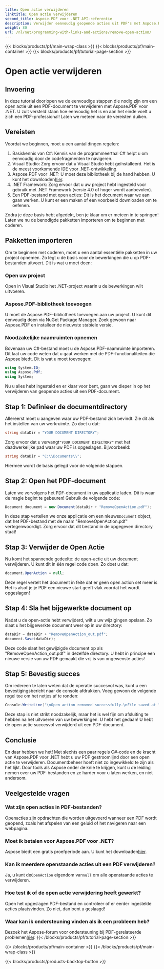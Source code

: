 ```yaml
---
title: Open actie verwijderen
linktitle: Open actie verwijderen
second_title: Aspose.PDF voor .NET API-referentie
description: Verwijder eenvoudig geopende acties uit PDF's met Aspose.PDF voor .NET! Een eenvoudige tutorial met stapsgewijze instructies voor effectief PDF-beheer.
weight: 80
url: /nl/net/programming-with-links-and-actions/remove-open-action/
---
```


{{< blocks/products/pf/main-wrap-class >}}
{{< blocks/products/pf/main-container >}}
{{< blocks/products/pf/tutorial-page-section >}}

# Open actie verwijderen

## Invoering

In deze tutorial doorlopen we de eenvoudige stappen die nodig zijn om een open actie uit een PDF-document te verwijderen met Aspose.PDF voor .NET. U zult versteld staan hoe eenvoudig het is en aan het einde voelt u zich een PDF-professional! Laten we meteen naar de vereisten duiken.

## Vereisten

Voordat we beginnen, moet u een aantal dingen regelen:

1. Basiskennis van C#: Kennis van de programmeertaal C# helpt u om eenvoudig door de codefragmenten te navigeren.
2. Visual Studio: Zorg ervoor dat u Visual Studio hebt geïnstalleerd. Het is de meest voorkomende IDE voor .NET-ontwikkeling.
3.  Aspose.PDF voor .NET: U moet deze bibliotheek bij de hand hebben. U kunt het downloaden[hier](https://releases.aspose.com/pdf/net/). 
4. .NET Framework: Zorg ervoor dat u uw project hebt ingesteld voor gebruik met .NET Framework (versie 4.0 of hoger wordt aanbevolen).
5. Een PDF-bestand met open acties: Dit is het document waar we aan gaan werken. U kunt er een maken of een voorbeeld downloaden om te oefenen.

Zodra je deze basis hebt afgedekt, ben je klaar om er meteen in te springen! Laten we nu de benodigde pakketten importeren om te beginnen met coderen.

## Pakketten importeren

Om te beginnen met coderen, moet u een aantal essentiële pakketten in uw project opnemen. Zo legt u de basis voor de bewerkingen die u op PDF-bestanden uitvoert. Dit is wat u moet doen:

### Open uw project

Open in Visual Studio het .NET-project waarin u de bewerkingen wilt uitvoeren.

### Aspose.PDF-bibliotheek toevoegen

U moet de Aspose.PDF-bibliotheek toevoegen aan uw project. U kunt dit eenvoudig doen via NuGet Package Manager. Zoek gewoon naar Aspose.PDF en installeer de nieuwste stabiele versie.

### Noodzakelijke naamruimten opnemen

Bovenaan uw C#-bestand moet u de Aspose.PDF-naamruimte importeren. Dit laat uw code weten dat u gaat werken met de PDF-functionaliteiten die Aspose biedt. Dit is wat u moet toevoegen:

```csharp
using System.IO;
using Aspose.Pdf;
using System;
```

Nu u alles hebt ingesteld en er klaar voor bent, gaan we dieper in op het verwijderen van geopende acties uit een PDF-document.

## Stap 1: Definieer de documentdirectory

Allereerst moet u aangeven waar uw PDF-bestand zich bevindt. Zie dit als het instellen van uw werkruimte. Zo doet u dat:

```csharp
string dataDir = "YOUR DOCUMENT DIRECTORY";
```

 Zorg ervoor dat u vervangt`"YOUR DOCUMENT DIRECTORY"` met het daadwerkelijke pad waar uw PDF is opgeslagen. Bijvoorbeeld:

```csharp
string dataDir = "C:\\Documents\\";
```

Hiermee wordt de basis gelegd voor de volgende stappen. 

## Stap 2: Open het PDF-document

Laten we vervolgens het PDF-document in uw applicatie laden. Dit is waar de magie begint te gebeuren! Gebruik de volgende code:

```csharp
Document document = new Document(dataDir + "RemoveOpenAction.pdf");
```

 In deze stap vertellen we onze applicatie om een nieuwe`Document` object, dat het PDF-bestand met de naam "RemoveOpenAction.pdf" vertegenwoordigt. Zorg ervoor dat dit bestand in de opgegeven directory staat!

## Stap 3: Verwijder de Open Actie

Nu komt het spannende gedeelte: de open-actie uit uw document verwijderen. U kunt dit in één regel code doen. Zo doet u dat:

```csharp
document.OpenAction = null;
```

Deze regel vertelt het document in feite dat er geen open action set meer is. Het is alsof je je PDF een nieuwe start geeft vlak voordat het wordt opgeslagen!

## Stap 4: Sla het bijgewerkte document op

Nadat u de open-actie hebt verwijderd, wilt u uw wijzigingen opslaan. Zo slaat u het bijgewerkte document weer op in uw directory:

```csharp
dataDir = dataDir + "RemoveOpenAction_out.pdf";
document.Save(dataDir);
```

Deze code slaat het gewijzigde document op als "RemoveOpenAction_out.pdf" in dezelfde directory. U hebt in principe een nieuwe versie van uw PDF gemaakt die vrij is van ongewenste acties!

## Stap 5: Bevestig succes

Om iedereen te laten weten dat de operatie succesvol was, kunt u een bevestigingsbericht naar de console afdrukken. Voeg gewoon de volgende regel toe om het netjes af te ronden:

```csharp
Console.WriteLine("\nOpen action removed successfully.\nFile saved at " + dataDir);
```

Deze stap is niet strikt noodzakelijk, maar het is wel fijn om afsluiting te hebben na het uitvoeren van uw bewerkingen. U hebt het gedaan! U hebt de open actie succesvol verwijderd uit een PDF-document.

## Conclusie

En daar hebben we het! Met slechts een paar regels C#-code en de kracht van Aspose.PDF voor .NET hebt u uw PDF gestroomlijnd door een open actie te verwijderen. Documentbeheer hoeft niet zo ingewikkeld te zijn als het lijkt. Door tools als Aspose onder de knie te krijgen, kunt u de leiding nemen over uw PDF-bestanden en ze harder voor u laten werken, en niet andersom.

## Veelgestelde vragen

### Wat zijn open acties in PDF-bestanden?
Openacties zijn opdrachten die worden uitgevoerd wanneer een PDF wordt geopend, zoals het afspelen van een geluid of het navigeren naar een webpagina.

### Moet ik betalen voor Aspose.PDF voor .NET?
 Aspose biedt een gratis proefperiode aan. U kunt het downloaden[hier](https://releases.aspose.com/).

### Kan ik meerdere openstaande acties uit een PDF verwijderen?
 Ja, u kunt de`OpenAction` eigendom van`null` om alle openstaande acties te verwijderen.

### Hoe test ik of de open actie verwijdering heeft gewerkt?
Open het opgeslagen PDF-bestand en controleer of er eerder ingestelde acties plaatsvinden. Zo niet, dan bent u geslaagd!

### Waar kan ik ondersteuning vinden als ik een probleem heb?
 Bezoek het Aspose-forum voor ondersteuning bij PDF-gerelateerde problemen[hier](https://forum.aspose.com/c/pdf/10).
{{< /blocks/products/pf/tutorial-page-section >}}

{{< /blocks/products/pf/main-container >}}
{{< /blocks/products/pf/main-wrap-class >}}

{{< blocks/products/products-backtop-button >}}

